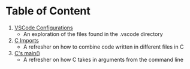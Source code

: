 # Table of Content
1. [VSCode Configurations](0000.md)
    - An exploration of the files found in the .vscode directory
2. [C Imports](0001.md)
    - A refresher on how to combine code written in different files in C
3. [C's main()](0002.md)
    - A refresher on how C takes in arguments from the command line